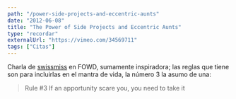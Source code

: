 ```yaml
---
path: "/power-side-projects-and-eccentric-aunts"
date: "2012-06-08"
title: "The Power of Side Projects and Eccentric Aunts"
type: "recordar"
externalUrl: "https://vimeo.com/34569711"
tags: ["Citas"]
---
```


Charla de [swissmiss](http://swiss-miss.com/) en FOWD, sumamente inspiradora; las reglas que tiene son para incluirlas en el mantra de vida, la número 3 la asumo de una:

> Rule #3 If an apportunity scare you, you need to take it
